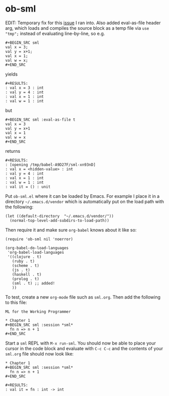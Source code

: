 ob-sml
====
EDIT: Temporary fix for this [issue](https://lists.gnu.org/archive/html/emacs-orgmode/2018-11/msg00162.html) I ran into. Also added
eval-as-file header arg, which loads and compiles the source block as a temp file via `use "tmp";` instead of evaluating line-by-line, so e.g.
```
#+BEGIN_SRC sml
val x = 3;
val y = x+1;
val x = 1;
val w = x;
#+END_SRC
```
yields
```
#+RESULTS:
: val x = 3 : int
: val y = 4 : int
: val x = 1 : int
: val w = 1 : int
```
but
```
#+BEGIN_SRC sml :eval-as-file t
val x = 3
val y = x+1
val x = 1
val w = x
#+END_SRC
```
returns
```
#+RESULTS:
: [opening /tmp/babel-A9D27F/sml-xn93nD]
: val x = <hidden-value> : int
: val y = 4 : int
: val x = 1 : int
: val w = 1 : int
: val it = () : unit
```

Put `ob-sml.el` where it can be loaded by Emacs. For example I place
it in a directory `~/.emacs.d/vendor` which is automatically put on
the load path with the following:

```
(let ((default-directory  "~/.emacs.d/vendor/"))
  (normal-top-level-add-subdirs-to-load-path))
```

Then require it and make sure `org-babel` knows about it like so:

```elisp
(require 'ob-sml nil 'noerror)

(org-babel-do-load-languages
 'org-babel-load-languages
 '((clojure . t)
   (ruby . t)
   (scheme . t)
   (js . t)
   (haskell . t)
   (prolog . t)
   (sml . t) ;; added!
   ))
```

To test, create a new `org-mode` file such as `sml.org`. Then add the
following to this file:

```
ML for the Working Programmer

* Chapter 1
#+BEGIN_SRC sml :session *sml*
  fn n => n + 1
#+END_SRC
```

Start a `sml` REPL with `M-x run-sml`. You should now be able to place
your cursor in the code block and evaluate with `C-c C-c` and the
contents of your `sml.org` file should now look like:

```
* Chapter 1
#+BEGIN_SRC sml :session *sml*
  fn n => n + 1
#+END_SRC

#+RESULTS:
: val it = fn : int -> int
```

